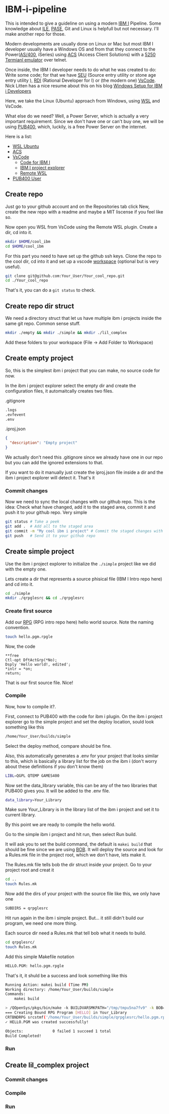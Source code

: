 # IBM-i-pipeline
This is intended to give a guideline on using a modern [IBM I](https://en.wikipedia.org/wiki/IBM_i) Pipeline.
Some knowledge about [ILE](http://en.wikipedia.org/wiki/Integrated_Language_Environment), [PASE](https://en.wikipedia.org/wiki/IBM_i#PASE), Git and Linux is helpfull but not necessary. I'll make another repo for those.

Modern developments are usually done on Linux or Mac but most IBM I developer usually have a Windows OS and from that they connect to the Power([AS/400](https://en.wikipedia.org/wiki/IBM_AS/400), iSeries) using [ACS](https://www.ibm.com/support/pages/ibm-i-access-client-solutions) (Access Client Solutions) with a [5250 Termianl emulator](https://en.wikipedia.org/wiki/IBM_5250) over telnet.  

Once inside, the IBM I developer needs to do what he was created to do: Write some code; for that we have [SEU](https://www.nicklitten.com/course/what-is-seu-source-entry-utility/) (Source entry utility or stone age entry utility ), [RDI](https://www.nicklitten.com/module/rational-developer-rdi/) (Rational Developer for I) or (the modern one) [VsCode](https://code.visualstudio.com/). Nick Litten has a nice resume about this on his blog [
Windows Setup for IBM i Developers](https://www.nicklitten.com/windows-setup-ibm-developers/) 

Here, we take the Linux (Ubuntu) approach from Windows, using [WSL](https://en.wikipedia.org/wiki/Windows_Subsystem_for_Linux) and VsCode.

What else do we need? Well, a Power Server, which  is actually a very important requirement. Since we don't have one or can't buy one, we will be using [PUB400](https://pub400.com/), which, luckily, is a free Power Server on the internet. 

Here is a list: 
- [WSL Ubuntu](https://en.wikipedia.org/wiki/Windows_Subsystem_for_Linux)
- [ACS](https://www.ibm.com/support/pages/ibm-i-access-client-solutions)
- [VsCode](https://code.visualstudio.com/)
  - [Code for IBM I](https://codefori.github.io/docs/)
  - [IBM I project explorer](https://marketplace.visualstudio.com/items?itemName=IBM.vscode-ibmi-projectexplorer)
  - [Remote WSL](https://marketplace.visualstudio.com/items?itemName=ms-vscode-remote.remote-wsl)
- [PUB400 User](https://pub400.com/cgi/signup.nd/start)


## Create repo

Just go to your github account and on the Repositories tab click New, create the new repo with a readme and maybe a MIT liscense if you feel like so.

Now open you WSL from VsCode using the Remote WSL plugin. Create a dir, cd into it.

```bash
mkdir $HOME/cool_ibm
cd $HOME/cool_ibm
```

For this part you need to have set up the github ssh keys. Clone the repo to the cool dir, cd into it and set up a vscode [workspace](https://code.visualstudio.com/docs/editing/workspaces/workspaces) (optional but is very useful).

```bash
git clone git@github.com:Your_User/Your_cool_repo.git
cd ./Your_cool_repo
```

That's it, you can do a ```git status``` to check.

## Create repo dir struct

We need a directory struct that let us have multiple ibm i projects inside the same git repo. Common sense stuff.

```bash
mkdir ./empty && mkdir ./simple && mkdir ./lil_complex
```

Add these folders to your workspace (File -> Add Folder to Workspace)

## Create empty project

So, this is the simplest ibm i project that you can make, no source code for now.

In the ibm i project explorer select the empty dir and create the configuration files, it automaitcally creates two files.

.gitignore
```bash
.logs
.evfevent
.env
```

.iproj.json
```json
{
  "description": "Empty project"
}
```

We actually don't need this .gitignore since we already have one in our repo but you can add the ignored extensions to that.

If you want to do it manually just create the iproj.json file inside a dir and the ibm i project explorer will detect it. That's it

### Commit changes

Now we need to sync the local changes with our github repo. This is the idea: Check what have changed, add it to the staged area, commit it and push it to your github repo. Very simple

```bash
git status # Take a peek
git add .  # Add all to the staged area
git commit -m "My cool ibm i project" # Commit the staged changes with a descriptive message
git push   # Send it to your github repo
```

## Create simple project

Use the ibm i project explorer to initialize the ```./simple``` project like we did with the empty one.

Lets create a dir that represents a source phisical file (IBM I Intro repo here) and cd into it.

```bash
cd ./simple
mkdir ./qrpglesrc && cd ./qrpglesrc
```

### Create first source

Add our [RPG](https://en.wikipedia.org/wiki/IBM_RPG) (RPG intro repo here) hello world source. Note the naming convention.

```bash
touch hello.pgm.rpgle
```

Now, the code

```rpg
**free
Ctl-opt DftActGrp(*No);
Dsply 'Hello world!, edited';
*inlr = *on;
return;
```

That is our first source file. Nice!

### Compile

Now, how to compile it?.

First, connect to PUB400 with the code for ibm i plugin.
On the ibm i project explorer go to the simple project and set the deploy location, sould look something like this

```bash
/home/Your_User/builds/simple
```

Select the deploy method, compare should be fine.

Also, this automatically generates a .env for your project that looks similar to this, which is basically a library list for the job on the ibm i (don't worry about these definitions if you don't know them)

```bash
LIBL=QGPL QTEMP GAMES400
```

Now set the data_library variable, this can be any of the two libraries that PUB400 gives you. It will be added to the .env file.

```bash
data_library=Your_Library
```

Make sure Your_Library is in the library list of the ibm i project and set it to current library.

By this point we are ready to compile the hello world.

Go to the simple ibm i project and hit run, then select Run build.

It will ask you to set the build command, the default is ```makei build``` that should be fine since we are using [BOB](https://github.com/IBM/ibmi-bob). It will deploy the source and look for a Rules.mk file in the project root, which we don't have, lets make it.

The Rules.mk file tells bob the dir struct inside your project. Go to your project root and creat it

```bash
cd ..
touch Rules.mk
```

Now add the dirs of your project with the source file like this, we only have one

```bash
SUBDIRS = qrpglesrc
```

Hit run again in the ibm i simple project. But... it still didn't build our program, we need one more thing.

Each source dir need a Rules.mk that tell bob what it needs to build.

```bash
cd qrpglesrc/
touch Rules.mk
```

Add this simple Makefile notation

```bash
HELLO.PGM: hello.pgm.rpgle
```

That's it, it shuld be a success and look something like this

```bash
Running Action: makei build (Time PM)
Working directory: /home/Your_User/builds/simple
Commands:
	makei build

> /QOpenSys/pkgs/bin/make -k BUILDVARSMKPATH="/tmp/tmpu5na7fv9" -k BOB="/QOpenSys/pkgs/lib/bob" -f "/QOpenSys/pkgs/lib/bob/src/mk/Makefile" all
=== Creating Bound RPG Program [HELLO] in Your_Library
CRTBNDRPG srcstmf('/home/Your_User/builds/simple/qrpglesrc/hello.pgm.rpgle') PGM(Your_Library/HELLO) TGTCCSID(*JOB) DBGVIEW(*ALL) OPTION(*EVENTF) TEXT('') INCDIR(*NONE)
✓ HELLO.PGM was created successfully!

Objects:             0 failed 1 succeed 1 total
Build Completed!
```

### Run



## Create lil_complex project

### Commit changes

### Compile

### Run